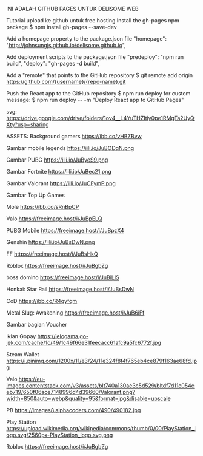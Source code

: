 INI ADALAH GITHUB PAGES UNTUK DELISOME WEB

Tutorial upload ke github untuk free hosting
Install the gh-pages npm package
$ npm install gh-pages --save-dev

Add a homepage property to the package.json file
    "homepage": "http://johnsungjs.github.io/delisome.github.io",

Add deployment scripts to the package.json file
    "predeploy": "npm run build",
    "deploy": "gh-pages -d build",

Add a "remote" that points to the GitHub repository
$ git remote add origin https://github.com/{username}/{repo-name}.git

Push the React app to the GitHub repository
$ npm run deploy
for custom message:
$ npm run deploy -- -m "Deploy React app to GitHub Pages"


svg: https://drive.google.com/drive/folders/1ov4__L4YuTHZItiy0pe1RMgTa2UyQXty?usp=sharing

ASSETS:
Background gamers
https://ibb.co/vHBZBvw


Gambar mobile legends
https://iili.io/JuBODqN.png


Gambar PUBG
https://iili.io/JuByeS9.png


Gambar Fortnite
https://iili.io/JuBec21.png


Gambar Valorant
https://iili.io/JuCFymP.png

Gambar Top Up Games

Mole
https://ibb.co/sRnBpCP


Valo
https://freeimage.host/i/JuBpELQ


PUBG Mobile
https://freeimage.host/i/JuBpzX4


Genshin
https://iili.io/JuBsDwN.png


FF
https://freeimage.host/i/JuBsHkQ


Roblox
https://freeimage.host/i/JuBgbZg 


boss domino
https://freeimage.host/i/JuBiLIS


Honkai: Star Rail
https://freeimage.host/i/JuBsDwN


CoD
https://ibb.co/R4qyfqm 


Metal Slug: Awakening
https://freeimage.host/i/JuB6iFf

Gambar bagian Voucher 

Iklan Gopay
https://lelogama.go-jek.com/cache/1c/49/1c49f66e31feecacc61afc9a5fc6772f.jpg


Steam Wallet
https://i.pinimg.com/1200x/11/e3/24/11e324f8f4f765eb4ce879f163ae68fd.jpg


Valo
https://eu-images.contentstack.com/v3/assets/blt740a130ae3c5d529/bltdf7d11c054ceb719/650f06ace7148996d4d39660/Valorant.png?width=850&auto=webp&quality=95&format=jpg&disable=upscale


PB
https://images8.alphacoders.com/490/490182.jpg


Play Station
https://upload.wikimedia.org/wikipedia/commons/thumb/0/00/PlayStation_logo.svg/2560px-PlayStation_logo.svg.png


Roblox
https://freeimage.host/i/JuBgbZg
